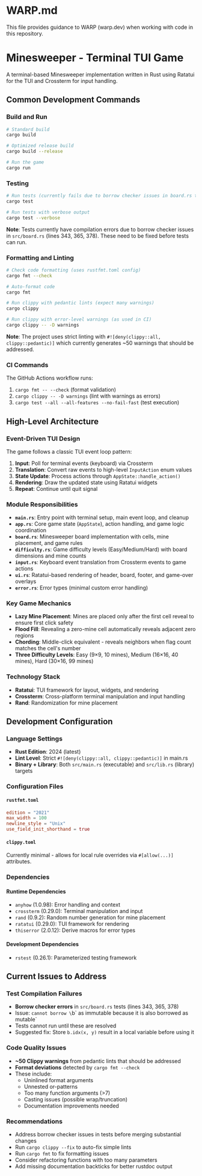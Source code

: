 # WARP.md

This file provides guidance to WARP (warp.dev) when working with code in this repository.

# Minesweeper - Terminal TUI Game

A terminal-based Minesweeper implementation written in Rust using Ratatui for the TUI and Crossterm for input handling.

## Common Development Commands

### Build and Run
```bash
# Standard build
cargo build

# Optimized release build
cargo build --release

# Run the game
cargo run
```

### Testing
```bash
# Run tests (currently fails due to borrow checker issues in board.rs tests)
cargo test

# Run tests with verbose output
cargo test --verbose
```

**Note**: Tests currently have compilation errors due to borrow checker issues in `src/board.rs` (lines 343, 365, 378). These need to be fixed before tests can run.

### Formatting and Linting
```bash
# Check code formatting (uses rustfmt.toml config)
cargo fmt --check

# Auto-format code
cargo fmt

# Run clippy with pedantic lints (expect many warnings)
cargo clippy

# Run clippy with error-level warnings (as used in CI)
cargo clippy -- -D warnings
```

**Note**: The project uses strict linting with `#![deny(clippy::all, clippy::pedantic)]` which currently generates ~50 warnings that should be addressed.

### CI Commands
The GitHub Actions workflow runs:
1. `cargo fmt -- --check` (format validation)
2. `cargo clippy -- -D warnings` (lint with warnings as errors)
3. `cargo test --all --all-features --no-fail-fast` (test execution)

## High-Level Architecture

### Event-Driven TUI Design
The game follows a classic TUI event loop pattern:
1. **Input**: Poll for terminal events (keyboard) via Crossterm
2. **Translation**: Convert raw events to high-level `InputAction` enum values
3. **State Update**: Process actions through `AppState::handle_action()` 
4. **Rendering**: Draw the updated state using Ratatui widgets
5. **Repeat**: Continue until quit signal

### Module Responsibilities

- **`main.rs`**: Entry point with terminal setup, main event loop, and cleanup
- **`app.rs`**: Core game state (`AppState`), action handling, and game logic coordination
- **`board.rs`**: Minesweeper board implementation with cells, mine placement, and game rules
- **`difficulty.rs`**: Game difficulty levels (Easy/Medium/Hard) with board dimensions and mine counts
- **`input.rs`**: Keyboard event translation from Crossterm events to game actions
- **`ui.rs`**: Ratatui-based rendering of header, board, footer, and game-over overlays
- **`error.rs`**: Error types (minimal custom error handling)

### Key Game Mechanics

- **Lazy Mine Placement**: Mines are placed only after the first cell reveal to ensure first click safety
- **Flood Fill**: Revealing a zero-mine cell automatically reveals adjacent zero regions
- **Chording**: Middle-click equivalent - reveals neighbors when flag count matches the cell's number
- **Three Difficulty Levels**: Easy (9×9, 10 mines), Medium (16×16, 40 mines), Hard (30×16, 99 mines)

### Technology Stack

- **Ratatui**: TUI framework for layout, widgets, and rendering
- **Crossterm**: Cross-platform terminal manipulation and input handling
- **Rand**: Randomization for mine placement

## Development Configuration

### Language Settings

- **Rust Edition**: 2024 (latest)
- **Lint Level**: Strict `#![deny(clippy::all, clippy::pedantic)]` in main.rs
- **Binary + Library**: Both `src/main.rs` (executable) and `src/lib.rs` (library) targets

### Configuration Files

#### `rustfmt.toml`
```toml
edition = "2021"
max_width = 100
newline_style = "Unix"
use_field_init_shorthand = true
```

#### `clippy.toml` 
Currently minimal - allows for local rule overrides via `#[allow(...)]` attributes.

### Dependencies

#### Runtime Dependencies
- `anyhow` (1.0.98): Error handling and context
- `crossterm` (0.29.0): Terminal manipulation and input
- `rand` (0.9.2): Random number generation for mine placement
- `ratatui` (0.29.0): TUI framework for rendering
- `thiserror` (2.0.12): Derive macros for error types

#### Development Dependencies  
- `rstest` (0.26.1): Parameterized testing framework

## Current Issues to Address

### Test Compilation Failures
- **Borrow checker errors** in `src/board.rs` tests (lines 343, 365, 378)
- Issue: `cannot borrow \`b\` as immutable because it is also borrowed as mutable`
- Tests cannot run until these are resolved
- Suggested fix: Store `b.idx(x, y)` result in a local variable before using it

### Code Quality Issues
- **~50 Clippy warnings** from pedantic lints that should be addressed
- **Format deviations** detected by `cargo fmt --check` 
- These include:
  - Uninlined format arguments
  - Unnested or-patterns
  - Too many function arguments (>7)
  - Casting issues (possible wrap/truncation)
  - Documentation improvements needed

### Recommendations
- Address borrow checker issues in tests before merging substantial changes
- Run `cargo clippy --fix` to auto-fix simple lints
- Run `cargo fmt` to fix formatting issues
- Consider refactoring functions with too many parameters
- Add missing documentation backticks for better rustdoc output

